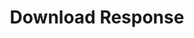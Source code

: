 ---
layout: docs
title: Download Response
description: 
group: excel-data
aliases:
  - "/docs/excel-data/"
  - "/excel-data/"
toc: true
---
